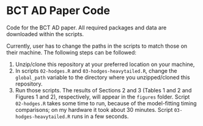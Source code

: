 # BCT AD Paper Code
Code for the BCT AD paper. All required packages and data are downloaded within the scripts. 

Currently, user has to change the paths in the scripts to match those on their machine. The following steps can be followed:

1. Unzip/clone this repository at your preferred location on your machine,
2. In scripts `02-hodges.R` and `03-hodges-heavytailed.R`, change the `global_path` variable to the directory where you unzipped/cloned this repository.
3. Run those scripts. The results of Sections 2 and 3 (Tables 1 and 2 and Figures 1 and 2), respectively, will appear in the `figures` folder. Script `02-hodges.R` takes some time to run, because of the model-fitting timing comparisons; on my hardware it took about 30 minutes. Script `03-hodges-heavytailed.R` runs in a few seconds.

